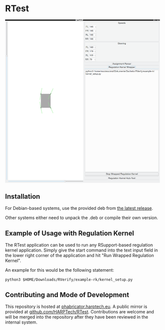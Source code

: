 RTest
=====

![RTest-Screenshot](./RTest-Screenshot.png)

Installation
------------

For Debian-based systems, use the provided deb from
[the latest release](https://github.com/HARPTech/RTest/releases/latest).

Other systems either need to unpack the .deb or compile their own version.

Example of Usage with Regulation Kernel
---------------------------------------

The RTest application can be used to run any RSupport-based regulation kernel
application. Simply give the start command into the text input field in the lower
right corner of the application and hit "Run Wrapped Regulation Kernel".

An example for this would be the following statement:

    python3 $HOME/Downloads/RVerify/example-rk/kernel_setup.py

Contributing and Mode of Development
------------------------------------

This repository is hosted at [phabricator.harptech.eu](https://phabricator.harptech.eu).
A public mirror is provided
at [github.com/HARPTech/RTest](https://github.com/HARPTech/RTest). Contributions
are welcome and will be merged into the repository after they have been reviewed
in the internal system.

